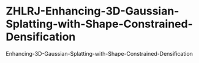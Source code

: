 # ZHLRJ-Enhancing-3D-Gaussian-Splatting-with-Shape-Constrained-Densification
Enhancing-3D-Gaussian-Splatting-with-Shape-Constrained-Densification
